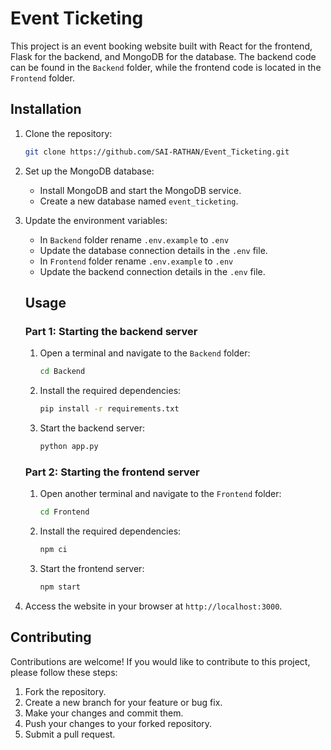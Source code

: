 # Event Ticketing

This project is an event booking website built with React for the frontend, Flask for the backend, and MongoDB for the database. The backend code can be found in the `Backend` folder, while the frontend code is located in the `Frontend` folder.

## Installation

1. Clone the repository:

    ```bash
    git clone https://github.com/SAI-RATHAN/Event_Ticketing.git
    ```

2. Set up the MongoDB database:

    - Install MongoDB and start the MongoDB service.
    - Create a new database named `event_ticketing`.

3. Update the environment variables:

    - In `Backend` folder rename `.env.example` to `.env`
    - Update the database connection details in the `.env` file.
    - In `Frontend` folder rename `.env.example` to `.env`
    - Update the backend connection details in the `.env` file.
    ## Usage

    ### Part 1: Starting the backend server

    1. Open a terminal and navigate to the `Backend` folder:

        ```bash
        cd Backend
        ```

    2. Install the required dependencies:

        ```bash
        pip install -r requirements.txt
        ```

    3. Start the backend server:

        ```bash
        python app.py
        ```

    ### Part 2: Starting the frontend server

    1. Open another terminal and navigate to the `Frontend` folder:

        ```bash
        cd Frontend
        ```

    2. Install the required dependencies:

        ```bash
        npm ci
        ```

    3. Start the frontend server:

        ```bash
        npm start
        ```

3. Access the website in your browser at `http://localhost:3000`.

## Contributing

Contributions are welcome! If you would like to contribute to this project, please follow these steps:

1. Fork the repository.
2. Create a new branch for your feature or bug fix.
3. Make your changes and commit them.
4. Push your changes to your forked repository.
5. Submit a pull request.